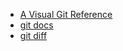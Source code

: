 - [A Visual Git Reference](https://marklodato.github.io/visual-git-guide/index-en.html)
- [git docs](https://git-scm.com/docs/)
- [git diff](http://gitbook.liuhui998.com/3_5.html)
